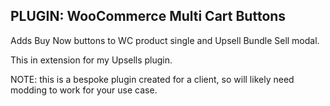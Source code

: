 ## PLUGIN: WooCommerce Multi Cart Buttons

Adds Buy Now buttons to WC product single and Upsell Bundle Sell modal. 

This in extension for my Upsells plugin.

NOTE: this is a bespoke plugin created for a client, so will likely need modding to work for your use case.
